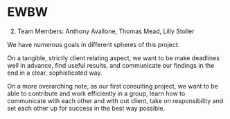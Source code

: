 # EWBW

2) Team Members: Anthony Avallone, Thomas Mead, Lilly Stoller 

We have numerous goals in different spheres of this project. 

On a tangible, strictly client relating aspect, we want to be make deadlines well in advance, find useful results, and communicate our findings in the end in a clear, sophisticated way. 

On a more overarching note, as our first consulting project, we want to be able to contribute and work efficiently in a group, learn how to communicate with each other and with out client, take on responsibility and set each other up for success in the best way possible. 